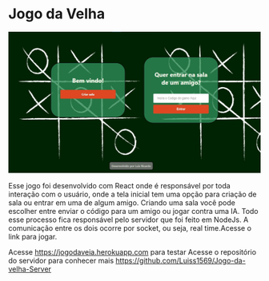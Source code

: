 # Jogo da Velha

![Tela Inicial](https://github.com/Luiss1569/Jogo-da-velha/blob/master/image.jpg?raw=true)

Esse jogo foi desenvolvido com React onde é responsável por toda interação com o usuário, onde a tela inicial tem uma opção para criação de sala ou entrar em uma de algum amigo. Criando uma sala você pode escolher entre enviar o código para um amigo ou jogar contra uma IA.
Todo esse processo fica responsável pelo servidor que foi feito em NodeJs.
A comunicação entre os dois ocorre por socket, ou seja, real time.Acesse o link para jogar.   

Acesse https://jogodaveia.herokuapp.com para testar
Acesse o repositório do servidor para conhecer mais https://github.com/Luiss1569/Jogo-da-velha-Server 

